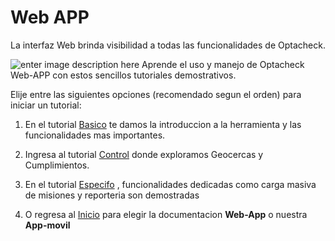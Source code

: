 
# Web APP

La interfaz Web brinda visibilidad a todas las funcionalidades de Optacheck. 

![enter image description here](https://hook-docs.s3.amazonaws.com/images/collage1.png)
Aprende el uso y manejo de Optacheck Web-APP con estos sencillos tutoriales demostrativos. 

Elije entre las siguientes opciones (recomendado segun el orden) para iniciar un tutorial:
 1. En el tutorial [Basico](/v1/web-app/basico/introduccion.html) te damos la introduccion a la herramienta y las funcionalidades mas importantes. 

2. Ingresa al tutorial [Control](https://stace.o/) donde exploramos Geocercas y Cumplimientos. 

3. En el tutorial [Especifo](https://stackedit.io/) , funcionalidades dedicadas como carga masiva de misiones y reporteria son demostradas

4. O regresa al [Inicio](https://docs.optacheck.com/v1/) para elegir la documentacion **Web-App** o nuestra **App-movil**

<!--stackedit_data:
eyJoaXN0b3J5IjpbMTU4MDg1NTg2NSwyNTg4NjkzNjIsLTk1Nz
Q0MTg3OCwtMTY4ODMzMTkwLDEzNTA4MjM4MjcsLTE1MTgzOTQy
MzBdfQ==
-->
